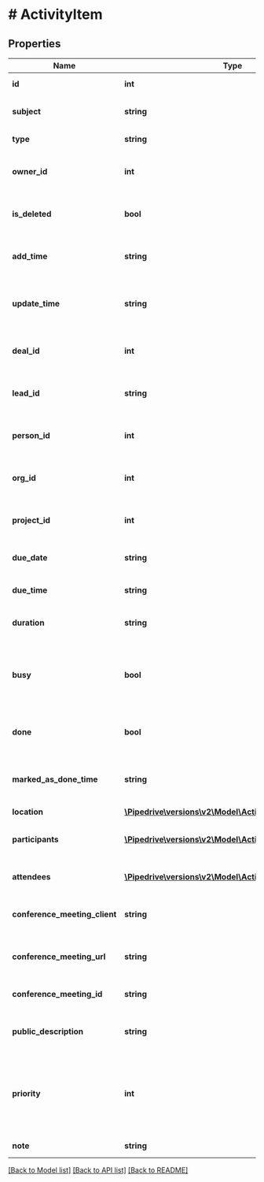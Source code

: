 # # ActivityItem

## Properties

Name | Type | Description | Notes
------------ | ------------- | ------------- | -------------
**id** | **int** | The ID of the activity | [optional]
**subject** | **string** | The subject of the activity | [optional]
**type** | **string** | The type of the activity | [optional]
**owner_id** | **int** | The ID of the user who owns the activity | [optional]
**is_deleted** | **bool** | Whether the activity is deleted or not | [optional]
**add_time** | **string** | The creation date and time of the activity | [optional]
**update_time** | **string** | The last updated date and time of the activity | [optional]
**deal_id** | **int** | The ID of the deal linked to the activity | [optional]
**lead_id** | **string** | The ID of the lead linked to the activity | [optional]
**person_id** | **int** | The ID of the person linked to the activity | [optional]
**org_id** | **int** | The ID of the organization linked to the activity | [optional]
**project_id** | **int** | The ID of the project linked to the activity | [optional]
**due_date** | **string** | The due date of the activity | [optional]
**due_time** | **string** | The due time of the activity | [optional]
**duration** | **string** | The duration of the activity | [optional]
**busy** | **bool** | Whether the activity marks the assignee as busy or not in their calendar | [optional]
**done** | **bool** | Whether the activity is marked as done or not | [optional]
**marked_as_done_time** | **string** | The date and time when the activity was marked as done | [optional]
**location** | [**\Pipedrive\versions\v2\Model\ActivityItemLocation**](ActivityItemLocation.md) |  | [optional]
**participants** | [**\Pipedrive\versions\v2\Model\ActivityItemParticipants[]**](ActivityItemParticipants.md) | The participants of the activity | [optional]
**attendees** | [**\Pipedrive\versions\v2\Model\ActivityItemAttendees[]**](ActivityItemAttendees.md) | The attendees of the activity | [optional]
**conference_meeting_client** | **string** | The client used for the conference meeting | [optional]
**conference_meeting_url** | **string** | The URL of the conference meeting | [optional]
**conference_meeting_id** | **string** | The ID of the conference meeting | [optional]
**public_description** | **string** | The public description of the activity | [optional]
**priority** | **int** | The priority of the activity. Mappable to a specific string using activityFields API. | [optional]
**note** | **string** | The note of the activity | [optional]

[[Back to Model list]](../README.md#documentation-for-models) [[Back to API list]](../README.md#documentation-for-api-endpoints) [[Back to README]](../README.md)
